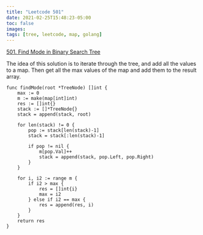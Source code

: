 ```yaml
---
title: "Leetcode 501"
date: 2021-02-25T15:48:23-05:00
toc: false
images:
tags: [tree, leetcode, map, golang]
---
```


[501. Find Mode in Binary Search Tree](https://leetcode.com/problems/find-mode-in-binary-search-tree)

The idea of this solution is to iterate through the tree, and add all the values to a map. Then get all the max values of the map and add them to the result array.

```
func findMode(root *TreeNode) []int {
    max := 0
    m := make(map[int]int)
    res := []int{}
    stack := []*TreeNode{}
    stack = append(stack, root)

    for len(stack) != 0 {
        pop := stack[len(stack)-1]
        stack = stack[:len(stack)-1]

        if pop != nil {
            m[pop.Val]++
            stack = append(stack, pop.Left, pop.Right)
        }
    }

    for i, i2 := range m {
        if i2 > max {
            res = []int{i}
            max = i2
        } else if i2 == max {
            res = append(res, i)
        }
    }
    return res
}
```
